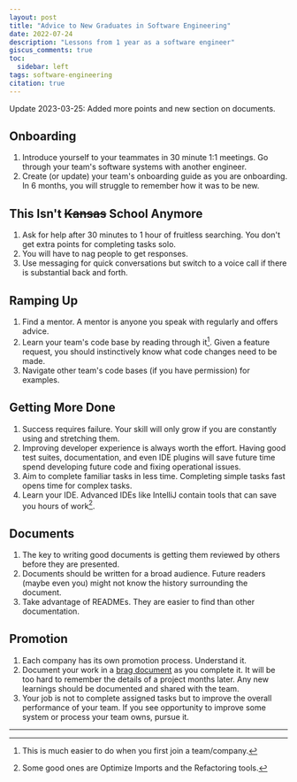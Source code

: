 ```yaml
---
layout: post
title: "Advice to New Graduates in Software Engineering"
date: 2022-07-24
description: "Lessons from 1 year as a software engineer"
giscus_comments: true
toc:
  sidebar: left
tags: software-engineering
citation: true
---
```


Update 2023-03-25: Added more points and new section on documents.

## Onboarding

1. Introduce yourself to your teammates in 30 minute 1:1 meetings. Go through your team's software systems with another engineer.
2. Create (or update) your team's onboarding guide as you are onboarding. In 6 months, you will struggle to remember how it was to be new.

## This Isn't ~~Kansas~~ School Anymore

1. Ask for help after 30 minutes to 1 hour of fruitless searching. You don't get extra points for completing tasks solo.
2. You will have to nag people to get responses.
3. Use messaging for quick conversations but switch to a voice call if there is substantial back and forth.

## Ramping Up

1. Find a mentor. A mentor is anyone you speak with regularly and offers advice.
2. Learn your team's code base by reading through it[^1]. Given a feature request, you should instinctively know what code changes need to be made.
3. Navigate other team's code bases (if you have permission) for examples.

## Getting More Done

1. Success requires failure. Your skill will only grow if you are constantly using and stretching them.
2. Improving developer experience is always worth the effort. Having good test suites, documentation, and even IDE plugins will save future time spend developing future code and fixing operational issues.
3. Aim to complete familiar tasks in less time. Completing simple tasks fast opens time for complex tasks.
4. Learn your IDE. Advanced IDEs like IntelliJ contain tools that can save you hours of work[^2].

## Documents

1. The key to writing good documents is getting them reviewed by others before they are presented.
2. Documents should be written for a broad audience. Future readers (maybe even you) might not know the history surrounding the document.
3. Take advantage of READMEs. They are easier to find than other documentation.

## Promotion

1. Each company has its own promotion process. Understand it.
2. Document your work in a [brag document](https://jvns.ca/blog/brag-documents/) as you complete it. It will be too hard to remember the details of a project months later. Any new learnings should be documented and shared with the team.
3. Your job is not to complete assigned tasks but to improve the overall performance of your team. If you see opportunity to improve some system or process your team owns, pursue it.

---

[^1]: This is much easier to do when you first join a team/company.
[^2]: Some good ones are Optimize Imports and the Refactoring tools.
